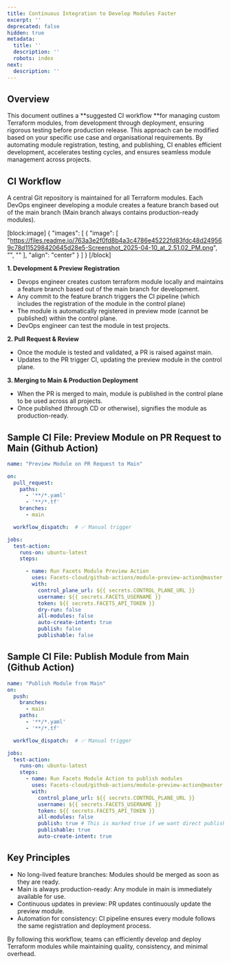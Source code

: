 ```yaml
---
title: Continuous Integration to Develop Modules Faster
excerpt: ''
deprecated: false
hidden: true
metadata:
  title: ''
  description: ''
  robots: index
next:
  description: ''
---
```

## Overview

This document outlines a **suggested CI workflow **for managing custom Terraform modules, from development through deployment, ensuring rigorous testing before production release. This approach can be modified based on your specific use case and organisational requirements. By automating module registration, testing, and publishing, CI enables efficient development, accelerates testing cycles, and ensures seamless module management across projects.

## CI Workflow

A central Git repository is maintained for all Terraform modules. Each DevOps engineer developing a module creates a feature branch based out of the main branch (Main branch always contains production-ready modules).

[block:image]
{
  "images": [
    {
      "image": [
        "https://files.readme.io/763a3e2f0fd8b4a3c4786e45222fd83fdc48d249569c78d115298420645d28e5-Screenshot_2025-04-10_at_2.51.02_PM.png",
        "",
        ""
      ],
      "align": "center"
    }
  ]
}
[/block]


**1. Development & Preview Registration**

- Devops engineer creates custom terraform module locally and maintains a feature branch based out of the main branch for development.
- Any commit to the feature branch triggers the CI pipeline (which includes the registration of the module in the control plane)
- The module is automatically registered in preview mode (cannot be published) within the control plane.
- DevOps engineer can test the module in test projects.

**2. Pull Request & Review**

- Once the module is tested and validated, a PR is raised against main.
- Updates to the PR trigger CI, updating the preview module in the control plane.

**3. Merging to Main & Production Deployment**

- When the PR is merged to main, module is published in the control plane to be used across all projects.
- Once published (through CD or otherwise), signifies the module as production-ready.

## Sample CI File: Preview Module on PR Request to Main (Github Action)

```yaml
name: "Preview Module on PR Request to Main"

on:
  pull_request:
    paths:
      - '**/*.yaml'
      - '**/*.tf'
    branches:
      - main

  workflow_dispatch:  # ✅ Manual trigger

jobs:
  test-action:
    runs-on: ubuntu-latest
    steps:

      - name: Run Facets Module Preview Action
        uses: Facets-cloud/github-actions/module-preview-action@master
        with:
          control_plane_url: ${{ secrets.CONTROL_PLANE_URL }}
          username: ${{ secrets.FACETS_USERNAME }}
          token: ${{ secrets.FACETS_API_TOKEN }}
          dry-run: false
          all-modules: false
          auto-create-intent: true
          publish: false
          publishable: false
```

## Sample CI File: Publish Module from Main (Github Action)

```yaml
name: "Publish Module from Main"
on:
  push:
    branches:
      - main
    paths:
      - '**/*.yaml'
      - '**/*.tf'

  workflow_dispatch:  # ✅ Manual trigger

jobs:
  test-action:
    runs-on: ubuntu-latest
    steps:
      - name: Run Facets Module Action to publish modules
        uses: Facets-cloud/github-actions/module-preview-action@master
        with:
          control_plane_url: ${{ secrets.CONTROL_PLANE_URL }}
          username: ${{ secrets.FACETS_USERNAME }}
          token: ${{ secrets.FACETS_API_TOKEN }}
          all-modules: false
          publish: true # This is marked true if we want direct publishing.
          publishable: true
          auto-create-intent: true
```

## Key Principles

- No long-lived feature branches: Modules should be merged as soon as they are ready.
- Main is always production-ready: Any module in main is immediately available for use.
- Continuous updates in preview: PR updates continuously update the preview module.
- Automation for consistency: CI pipeline ensures every module follows the same registration and deployment process.

By following this workflow, teams can efficiently develop and deploy Terraform modules while maintaining quality, consistency, and minimal overhead.